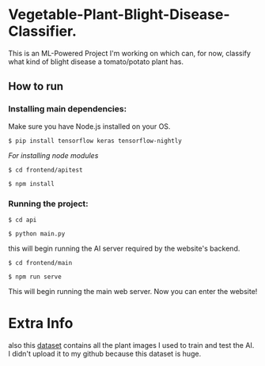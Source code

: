# Vegetable-Plant-Blight-Disease-Classifier.
This is an ML-Powered Project I'm working on which can, for now, classify what kind of blight disease a tomato/potato plant has.

## How to run
### Installing main dependencies:

Make sure you have Node.js installed on your OS.

`$ pip install tensorflow keras tensorflow-nightly`

*For installing node modules*

`$ cd frontend/apitest`

`$ npm install`

### Running the project:

`$ cd api`

`$ python main.py`

this will begin running the AI server required by the website's backend.

`$ cd frontend/main`

`$ npm run serve`

This will begin running the main web server. Now you can enter the website!

# Extra Info
also this [dataset](https://www.kaggle.com/arjuntejaswi/plant-village) contains all the plant images I used to train and test the AI. I didn't upload it to my github because this dataset is huge.
